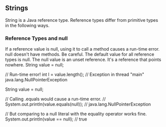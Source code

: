 ## Strings
String is a Java reference type. Reference types differ from primitive types in the following ways.

### Reference Types and null
If a reference value is null, using it to call a method causes a run-time error. null doesn't have methods. Be careful.
The default value for all reference types is null. The null value is an unset reference. It's a reference that points nowhere.
String value = null;

// Run-time error!
int l = value.length(); // Exception in thread "main" java.lang.NullPointerException


String value = null;

// Calling .equals would cause a run-time error.
// System.out.println(value.equals(null)); // java.lang.NullPointerException

// But comparing to a null literal with the equality operator works fine.
System.out.println(value == null); // true
